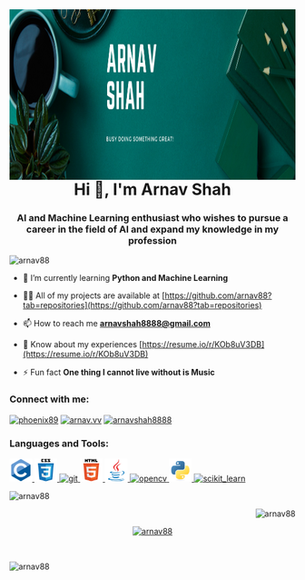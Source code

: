 <img align="right" alt="Code" src="https://github.com/arnav88/arnav88/blob/main/Simple%20Work%20LinkedIn%20Banner.png" width="1200" height="300" />
<h1 align="center">Hi 👋, I'm Arnav Shah</h1>
<h3 align="center">AI and Machine Learning enthusiast who wishes to pursue a career in the field of AI and expand my knowledge in my profession</h3>

<p align="left"> <img src="https://komarev.com/ghpvc/?username=arnav88&label=Visitors&color=0182f4&style=plastic" alt="arnav88" /> </p>

- 🌱 I’m currently learning **Python and Machine Learning**

- 👨‍💻 All of my projects are available at [https://github.com/arnav88?tab=repositories](https://github.com/arnav88?tab=repositories)

- 📫 How to reach me **arnavshah8888@gmail.com**

- 📄 Know about my experiences [https://resume.io/r/KOb8uV3DB](https://resume.io/r/KOb8uV3DB)

- ⚡ Fun fact **One thing I cannot live without is Music**

<h3 align="left">Connect with me:</h3>
<p align="left">
<a href="https://linkedin.com/in/phoenix89" target="blank"><img align="center" src="https://raw.githubusercontent.com/rahuldkjain/github-profile-readme-generator/master/src/images/icons/Social/linked-in-alt.svg" alt="phoenix89" height="30" width="40" /></a>
<a href="https://instagram.com/arnav.vv" target="blank"><img align="center" src="https://raw.githubusercontent.com/rahuldkjain/github-profile-readme-generator/master/src/images/icons/Social/instagram.svg" alt="arnav.vv" height="30" width="40" /></a>
<a href="https://www.hackerrank.com/arnavshah8888" target="blank"><img align="center" src="https://raw.githubusercontent.com/rahuldkjain/github-profile-readme-generator/master/src/images/icons/Social/hackerrank.svg" alt="arnavshah8888" height="30" width="40" /></a>
</p>

<h3 align="left">Languages and Tools:</h3>
<p align="left"> <a href="https://www.cprogramming.com/" target="_blank"> <img src="https://raw.githubusercontent.com/devicons/devicon/master/icons/c/c-original.svg" alt="c" width="40" height="40"/> </a> <a href="https://www.w3schools.com/css/" target="_blank"> <img src="https://raw.githubusercontent.com/devicons/devicon/master/icons/css3/css3-original-wordmark.svg" alt="css3" width="40" height="40"/> </a> <a href="https://git-scm.com/" target="_blank"> <img src="https://www.vectorlogo.zone/logos/git-scm/git-scm-icon.svg" alt="git" width="40" height="40"/> </a> <a href="https://www.w3.org/html/" target="_blank"> <img src="https://raw.githubusercontent.com/devicons/devicon/master/icons/html5/html5-original-wordmark.svg" alt="html5" width="40" height="40"/> </a> <a href="https://www.java.com" target="_blank"> <img src="https://raw.githubusercontent.com/devicons/devicon/master/icons/java/java-original.svg" alt="java" width="40" height="40"/> </a> <a href="https://opencv.org/" target="_blank"> <img src="https://www.vectorlogo.zone/logos/opencv/opencv-icon.svg" alt="opencv" width="40" height="40"/> </a> <a href="https://www.python.org" target="_blank"> <img src="https://raw.githubusercontent.com/devicons/devicon/master/icons/python/python-original.svg" alt="python" width="40" height="40"/> </a> <a href="https://scikit-learn.org/" target="_blank"> <img src="https://upload.wikimedia.org/wikipedia/commons/0/05/Scikit_learn_logo_small.svg" alt="scikit_learn" width="40" height="40"/> </a> </p>

<p align="left"> 
<p>&nbsp;<img align="left" src="https://github-readme-stats.vercel.app/api?username=arnav88&show_icons=true&theme=tokyonight&hide_border=true&locale=en" alt="arnav88" /></p>

<p><img align="right" src="https://github-readme-stats.vercel.app/api/top-langs?username=arnav88&show_icons=true&theme=tokyonight&hide_border=true&locale=en&layout=compact" alt="arnav88" /></p>
<br>
</p>

<p align="middle"> <a href="https://github.com/ryo-ma/github-profile-trophy"><img src="https://github-profile-trophy.vercel.app/?username=arnav88&margin-w=15&margin-h=15&no-bg=true&theme=darkhub" alt="arnav88" /></a> </p>
<br>

<p><img align="left" src="https://github-readme-streak-stats.herokuapp.com/?user=arnav88&theme=dark" alt="arnav88" /></p>
